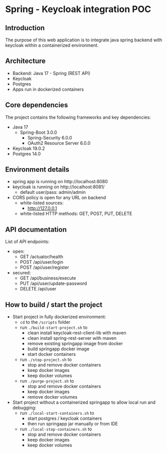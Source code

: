 # Spring - Keycloak integration POC

## Introduction
The purpose of this web application is to integrate java spring backend with keycloak within a containerized environment.


## Architecture
- Backend: Java 17 - Spring (REST API)
- Keycloak
- Postgres
- Apps run in dockerized containers

## Core dependencies

The project contains the following frameworks and key dependencies:
- Java 17
    - Spring-Boot 3.0.0
      - Spring-Security 6.0.0
      - OAuth2 Resource Server 6.0.0
- Keycloak 19.0.2
- Postgres 14.0

## Environment details
- spring app is running on http://localhost:8080
- keycloak is running on http://localhost:8081/
  - default user/pass: admin/admin
- CORS policy is open for any URL on backend
    - white-listed sources:
        - http://127.0.0.1
    - white-listed HTTP methods: GET, POST, PUT, DELETE

## API documentation
List of API endpoints:
- open:
  - GET /actuator/health
  - POST /api/user/login
  - POST /api/user/register
- secured:
  - GET /api/business/execute
  - PUT /api/user/update-password
  - DELETE /api/user

## How to build / start the project
- Start project in fully dockerized environment:
  - ```cd``` to the ```/scripts``` folder
  - run ```./build-start-project.sh``` to
    - clean install keycloak-rest-client-lib with maven
    - clean install spring-rest-server with maven
    - remove existing springapp image from docker
    - build springapp docker image
    - start docker containers
  - run ```./stop-project.sh``` to
    - stop and remove docker containers
    - keep docker images
    - keep docker volumes
  - run ```./purge-project.sh``` to
    - stop and remove docker containers
    - keep docker images
    - remove docker volumes
- Start project without a containerized springapp to allow local run and debugging:
  - run ```./local-start-containers.sh``` to
    - start postgres / keycloak containers
    - then run springapp jar manually or from IDE
  - run ```./local-stop-containers.sh``` to
    - stop and remove docker containers
    - keep docker images
    - keep docker volumes
